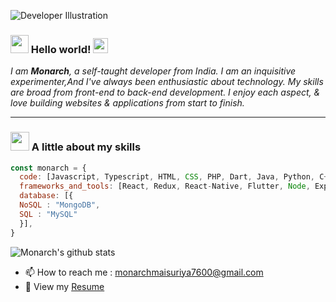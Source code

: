 


![Developer Illustration](https://i.ibb.co/DfrvkM9/undraw-solution-mindset-34bi.png)

### <img src="https://github.com/TheDudeThatCode/TheDudeThatCode/blob/master/Assets/Hi.gif" width="29px"> Hello world!&nbsp;<img src="https://github.com/TheDudeThatCode/TheDudeThatCode/blob/master/Assets/Earth.gif" width="24px">

<p>
  <em>
   I am <b>Monarch</b>, a self-taught developer from India.
I am an inquisitive experimenter,And I've always been enthusiastic about technology. My skills are broad from front-end to back-end development.
I enjoy each aspect, & love building websites & applications from start to finish. <br>
  </em>  
</p>


<hr>



### <img src="https://media.giphy.com/media/fYSnHlufseco8Fh93Z/giphy.gif" width="30"> A little about my skills 

```javascript
const monarch = {
  code: [Javascript, Typescript, HTML, CSS, PHP, Dart, Java, Python, C++, C],
  frameworks_and_tools: [React, Redux, React-Native, Flutter, Node, Express, Feathers, Storybook, Styled-Components,VS Code],
  database: [{
  NoSQL : "MongoDB",
  SQL : "MySQL"
  }],
}
```
![Monarch's github stats](https://github-readme-stats.vercel.app/api?username=ingeniousambivert&show_icons=true&hide_border=true)


- 📫 How to reach me : monarchmaisuriya7600@gmail.com
- 📝 View my [Resume](https://docs.google.com/document/d/e/2PACX-1vQzExda4Yfc_LDy1hi-Xjx2iYHGufVJ2duF7buYvr2JWLZKMAq6R_v27cFm-zENrUP0vCN1B3hN13Qh/pub)



<!--
**ingeniousambivert/ingeniousambivert** is a ✨ _special_ ✨ repository because its `README.md` (this file) appears on your GitHub profile.

Here are some ideas to get you started:

- 🔭 I’m currently working on ...
- 🌱 I’m currently learning ...
- 👯 I’m looking to collaborate on ...
- 🤔 I’m looking for help with ...
- 💬 Ask me about ...
- 📫 How to reach me: ...
- 😄 Pronouns: ...
- ⚡ Fun fact: ...

-->
